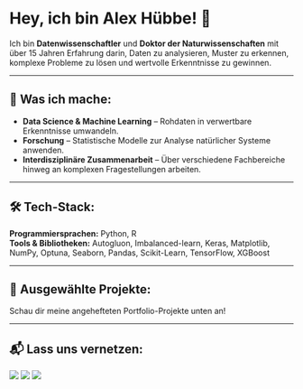 # Hey, ich bin Alex Hübbe! :wave:  

Ich bin **Datenwissenschaftler** und **Doktor der Naturwissenschaften** mit über 15 Jahren Erfahrung darin, Daten zu analysieren, Muster zu erkennen, komplexe Probleme zu lösen und wertvolle Erkenntnisse zu gewinnen.  

---

## :microscope: Was ich mache:
- **Data Science & Machine Learning** – Rohdaten in verwertbare Erkenntnisse umwandeln.  
- **Forschung** – Statistische Modelle zur Analyse natürlicher Systeme anwenden.  
- **Interdisziplinäre Zusammenarbeit** – Über verschiedene Fachbereiche hinweg an komplexen Fragestellungen arbeiten.  

---

## :hammer_and_wrench: Tech-Stack:
**Programmiersprachen:** Python, R  
**Tools & Bibliotheken:** Autogluon, Imbalanced-learn, Keras, Matplotlib, NumPy, Optuna, Seaborn, Pandas, Scikit-Learn, TensorFlow, XGBoost  

---

## :rocket: Ausgewählte Projekte:
Schau dir meine angehefteten Portfolio-Projekte unten an!  

---

## :mailbox_with_mail: Lass uns vernetzen:
<div style="display: inline-block"> 
  <a href="https://www.linkedin.com/in/alexhubbe/" target="_blank"><img src="https://img.shields.io/badge/-LinkedIn-%230077B5?style=for-the-badge&logo=linkedin&logoColor=white" target="_blank"></a>  
  <a href = "mailto:alexhubbe[at]yahoo.com"><img src="https://img.shields.io/badge/Yahoo-6001D2?style=for-the-badge&logo=yahoo&logoColor=white" target="_blank"></a>  
  <a href="https://orcid.org/0000-0002-3226-0144" target="_blank"><img src="https://img.shields.io/badge/ORCID-A6CE39?style=for-the-badge&logo=orcid&logoColor=white" target="_blank"></a>  
</div>
